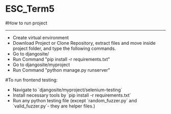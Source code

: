 # ESC_Term5

#How to run project
<hr>
<ul>
<li>Create virtual environment</li>
<li>Download Project or Clone Repository, extract files and move inside project folder, and type the following commands.</li>
<li>Go to djangosite/</li>
<li>Run Command "pip install -r requirements.txt"</li>
<li>Go to djangosite/myproject</li>
<li>Run Command "python manage.py runserver"</li>
</ul>
#To run frontend testing:
<ul>
<li>Navigate to `djangosite/myproject/selenium-testing`</li>
<li>Install necessary tools by `pip install -r requirements.txt`</li>
<li>Run any python testing file (except `random_fuzzer.py` and `valid_fuzzer.py`- they are helper files.)</li>
<ul>

